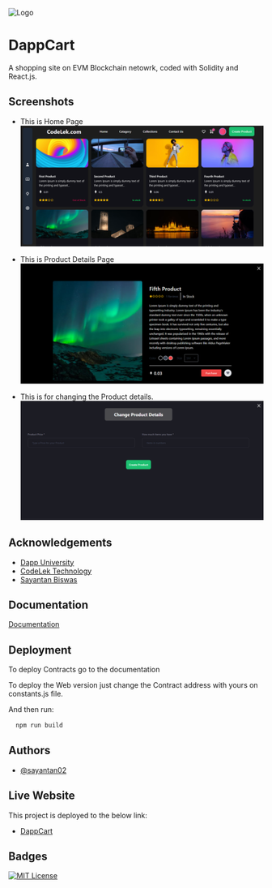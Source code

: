 ![Logo](https://www.codelek.com/static/img/favicon/apple-touch-icon.png)

# DappCart

A shopping site on EVM Blockchain netowrk, coded with Solidity and React.js. 


## Screenshots

- This is Home Page
![App Screenshot](https://raw.githubusercontent.com/sayantan02/DappCart/master/screenshots/Capture.PNG)

- This is Product Details Page
![App Screenshot](https://raw.githubusercontent.com/sayantan02/DappCart/master/screenshots/Capture2.PNG)

- This is for changing the Product details. 
![App Screenshot](https://raw.githubusercontent.com/sayantan02/DappCart/master/screenshots/Capture3.PNG)
## Acknowledgements

 - [Dapp University](https://www.youtube.com/@DappUniversity)
 - [CodeLek Technology](https://www.codelek.com)
 - [Sayantan Biswas](https://github.com/sayantan02)


## Documentation

[Documentation](https://github.com/sayantan02/BlockchainReact)


## Deployment

To deploy Contracts go to the documentation

To deploy the Web version just change the Contract address with yours on constants.js file.

And then run:

```bash
  npm run build
```


## Authors

- [@sayantan02](https://www.github.com/sayantan02)


## Live Website

This project is deployed to the below link:

- [DappCart](https://dappcart.codelek.com/)

## Badges

[![MIT License](https://img.shields.io/badge/License-MIT-green.svg)](https://choosealicense.com/licenses/mit/)



